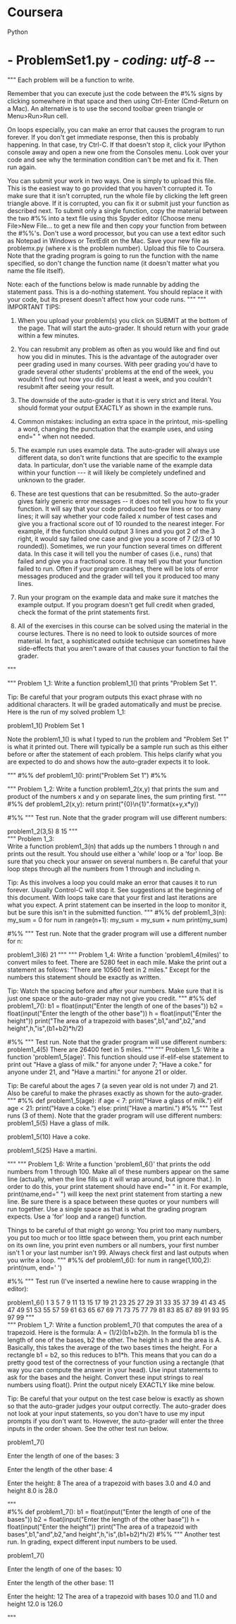 # Coursera
Python

# - ProblemSet1.py *- coding: utf-8 -*-
"""
Each problem will be a function to write. 

Remember that you can execute just the code between the #%% signs by clicking
somewhere in that space and then using Ctrl-Enter (Cmd-Return on a Mac). An
alternative is to use the second toolbar green triangle or Menu>Run>Run cell.

On loops especially, you can make an error that causes the program to run
forever. If you don't get immediate response, then this is probably happening.
In that case, try Ctrl-C. If that doesn't stop it, click your IPython console
away and open a new one from the Consoles menu. Look over your code and see 
why the termination condition can't be met and fix it. Then run again.

You can submit your work in two ways. One is simply to upload this file. This
is the easiest way to go provided that you haven't corrupted it.  To make sure
that it isn't corrupted, run the whole file by clicking the left green triangle
above.  If it is corrupted, you can fix it or submit just your function as 
described next.
To submit only a single function, copy the material between the two #%% into
a text file using this Spyder editor (Choose menu File>New File... to get a 
new file and then copy your function from between the #%%'s. Don't use a word 
processor, but you can use a text editor such as Notepad in Windows or TextEdit 
on the Mac. Save your new file as problemx.py (where x is the problem number). 
Upload this file to Coursera.  Note that the grading program is going to run 
the function with the name specified, so don't change the function name (it 
doesn't matter what you name the file itself).

Note: each of the functions below is made runnable by adding the statement
pass.  This is a do-nothing statement.  You should replace it with your code,
but its present doesn't affect how your code runs. 
"""
"""
IMPORTANT TIPS:
1) When you upload your problem(s) you click on SUBMIT at the bottom of the 
page.  That will start the auto-grader.  It should return with your grade
within a few minutes. 
 
2) You can resubmit any problem as often as you would like and find out how
you did in minutes. This is the advantage of the autograder over peer grading 
used in many courses. With peer grading you'd have to grade several other 
students' problems at the end of the week, you wouldn't find out how you did 
for at least a week, and you couldn't resubmit after seeing your result.  

3) The downside of the auto-grader is that it is very strict and literal. You
should format your output EXACTLY as shown in the example runs.

4) Common mistakes: including an extra space in the printout, mis-spelling a
word, changing the punctuation that the example uses, and using end=" " when 
not needed.

5) The example run uses example data.  The auto-grader will always use 
different data, so don't write functions that are specific to the example data.
In particular, don't use the variable name of the example data within your
function --- it will likely be completely undefined and unknown to the grader.

6) These are test questions that can be resubmitted.  So the auto-grader gives
fairly generic error messages -- it does not tell you how to fix your function.
It will say that your code produced too few lines or too many lines; it will 
say whether your code failed x number of test cases and give you a fractional
score out of 10 rounded to the nearest integer. For example, if the function 
should output 3 lines and you got 2 of the 3 right, it would say failed one 
case and give you a score of 7 (2/3 of 10 rounded)).  Sometimes, we run your
function several times on different data.  In this case it will tell you the 
number of cases (i.e., runs) that failed and give you a fractional score. It 
may tell you that your function failed to run. Often if your program crashes, 
there will be lots of error messages produced and the grader will tell you it 
produced too many lines.  

7) Run your program on the example data and make sure it matches the example 
output.  If you program doesn't get full credit when graded, check the format
of the print statements first.  

8) All of the exercises in this course can be solved using the material in the
course lectures.  There is no need to look to outside sources of more material.
In fact, a sophisticated outside technique can sometimes have side-effects that
you aren't aware of that causes your function to fail the grader.

"""

""" 
Problem 1_1:
Write a function problem1_1() that prints "Problem Set 1". 

Tip: Be careful that your program outputs this exact phrase with no additional 
characters.  It will be graded automatically and must be precise.  Here is the
run of my solved problem 1_1:

problem1_1()
Problem Set 1

Note the problem1_1() is what I typed to run the problem and "Problem Set 1" is
what it printed out.  There will typically be a sample run such as this either 
before or after the statement of each problem. This helps clarify what you
are expected to do and shows how the auto-grader expects it to look.

"""
#%%
def problem1_1():
    print("Problem Set 1")
#%%

"""
Problem 1_2:
Write a function problem1_2(x,y) that prints the sum and product of the
numbers x and y on separate lines, the sum printing first.
"""
#%%
def problem1_2(x,y):
    return print("{0}\n{1}".format(x+y,x*y))


#%% 
"""
Test run. Note that the grader program will use different numbers:

problem1_2(3,5)
8
15
"""   
"""
Problem 1_3:  
Write a function problem1_3(n) that adds up the numbers 1 through n and
prints out the result. You should use either a 'while' loop or a 'for' loop.
Be sure that you check your answer on several numbers n.  Be careful that your
loop steps through all the numbers from 1 through and including n.

Tip: As this involves a loop you could make an error that causes it to run 
forever. Usually Control-C will stop it. See suggestions at the beginning of 
this document.  With loops take care that your first and last iterations are
what you expect. A print statement can be inserted in the loop to monitor it, 
but be sure this isn't in the submitted function.
"""
#%%
def problem1_3(n):
    my_sum = 0
    for num in range(n+1):
        my_sum = my_sum + num
    print(my_sum)
    

#%%
"""
Test run. Note that the grader program will use a different number for n:

problem1_3(6)
21
"""
"""
Problem 1_4:
Write a function 'problem1_4(miles)' to convert miles to feet. There are
5280 feet in each mile. Make the print out a statement as follows:
"There are 10560 feet in 2 miles."  Except for the numbers this statement 
should be exactly as written.

Tip: Watch the spacing before and after your numbers.  Make sure that it is 
just one space or the auto-grader may not give you credit.
"""
#%%
def problem1_7():
    b1 = float(input("Enter the length of one of the bases"))
    b2 = float(input("Enter the length of the other base"))
    h  = float(input("Enter the height"))
    print("The area of a trapezoid with bases",b1,"and",b2,"and height",h,"is",(b1+b2)*h/2)

    
#%%
"""
Test run. Note that the grader program will use different numbers:
problem1_4(5)
There are 26400 feet in 5 miles.
"""
"""
Problem 1_5:
Write a function 'problem1_5(age)'. This function should use if-elif-else
statement to print out "Have a glass of milk." for anyone under 7; "Have
a coke." for anyone under 21, and "Have a martini." for anyone 21 or older.

Tip: Be careful about the ages 7 (a seven year old is not under 7) and 21.
Also be careful to make the phrases exactly as shown for the auto-grader.
"""
#%%
def problem1_5(age):
    if age < 7:
        print("Have a glass of milk.")
    elif age < 21:
        print("Have a coke.")
    else:
        print("Have a martini.")
#%%
"""
Test runs (3 of them). Note that the grader program will use different numbers:
problem1_5(5)
Have a glass of milk.

problem1_5(10)
Have a coke.

problem1_5(25)
Have a martini.

"""
"""
Problem 1_6:
Write a function 'problem1_6()' that prints the odd numbers from 1 through 100.
Make all of these numbers appear on the same line (actually, when the line
fills up it will wrap around, but ignore that.). In order to do this, your
print statement should have end=" " in it. For example, print(name,end=" ") 
will keep the next print statement from starting a new line. Be sure there is a
space between these quotes or your numbers will run together. Use a single 
space as that is what the grading program expects. Use a 'for' loop 
and a range() function. 

Things to be careful of that might go wrong: You print too many numbers, you
put too much or too little space between them, you print each number on its 
own line, you print even numbers or all numbers, your first number isn't 1 or
your last number isn't 99.  Always check first and last outputs when you write
a loop.
"""
#%%
def problem1_6():
    for num in range(1,100,2):
        print(num, end=' ')
    
#%% 
"""
Test run (I've inserted a newline here to cause wrapping in the editor):

problem1_6()
1 3 5 7 9 11 13 15 17 19 21 23 25 27 29 31 33 35 37 39 41 43 45 47 49 51 53 55 
57 59 61 63 65 67 69 71 73 75 77 79 81 83 85 87 89 91 93 95 97 99
"""       
"""
Problem 1_7:
Write a function problem1_7() that computes the area of a trapezoid. Here is the
formula: A = (1/2)(b1+b2)h. In the formula b1 is the length of one of the 
bases, b2 the other. The height is h and the area is A. Basically, this 
takes the average of the two bases times the height. For a rectangle b1 = b2, 
so this reduces to b1*h. This means that you can do a pretty good test of the 
correctness of your function using a rectangle (that way you can compute the 
answer in your head). Use input statements to ask for the bases and the height.
Convert these input strings to real numbers using float(). Print the output
nicely EXACTLY like mine below.

Tip: Be careful that your output on the test case below is exactly as shown
so that the auto-grader judges your output correctly.  The auto-grader does
not look at your input statements, so you don't have to use my input prompts
if you don't want to. However, the auto-grader will enter the three inputs in
the order shown. See the other test run below.

problem1_7()

Enter the length of one of the bases: 3

Enter the length of the other base: 4

Enter the height: 8
The area of a trapezoid with bases 3.0 and 4.0 and height 8.0 is 28.0

"""  
#%%
def problem1_7():
    b1 = float(input("Enter the length of one of the bases"))
    b2 = float(input("Enter the length of the other base"))
    h  = float(input("Enter the height"))
    print("The area of a trapezoid with bases",b1,"and",b2,"and height",h,"is",(b1+b2)*h/2)
#%%
"""
Another test run. In grading, expect different input numbers to be used.

problem1_7()

Enter the length of one of the bases: 10

Enter the length of the other base: 11

Enter the height: 12
The area of a trapezoid with bases 10.0 and 11.0 and height 12.0 is 126.0

"""
